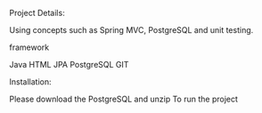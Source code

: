 ﻿Project Details:


Using concepts such as Spring MVC, PostgreSQL and unit testing.

framework

Java
HTML
JPA
PostgreSQL
GIT 

Installation:

Please download the PostgreSQL and unzip To run the project 


